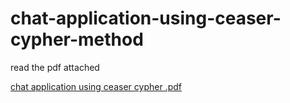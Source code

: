 # chat-application-using-ceaser-cypher-method

read the pdf attached 

[chat application using ceaser cypher .pdf](https://github.com/user-attachments/files/16162601/chat.application.using.ceaser.cypher.pdf)
